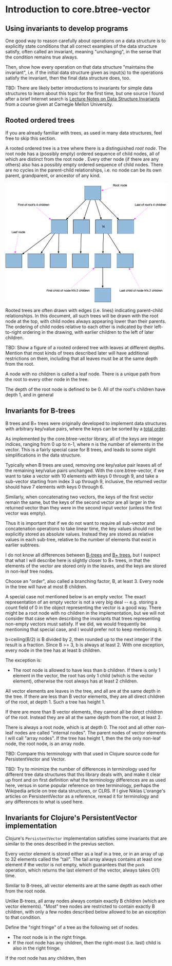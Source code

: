# Introduction to core.btree-vector


## Using invariants to develop programs

One good way to reason carefully about operations on a data structure
is to explicitly state conditions that all correct examples of the
data structure satisfy, often called an invariant, meaning
"unchanging", in the sense that the condition remains true always.

Then, show how every operation on that data structure "maintains the
invariant", i.e. if the initial data structure given as input(s) to
the operations satisfy the invariant, then the final data structure
does, too.

TBD: There are likely better introductions to invariants for simple
data structures to learn about this topic for the first time, but one
source I found after a brief Internet search is [Lecture Notes on Data
Structure
Invariants](https://www.cs.cmu.edu/~fp/courses/15122-f10/lectures/12-dsinvs.pdf)
from a course given at Carnegie Mellon University.


## Rooted ordered trees

If you are already familiar with trees, as used in many data
structures, feel free to skip this section.

A rooted ordered tree is a tree where there is a distinguished _root
node_.  The root node has a (possibly empty) ordered sequence of child
nodes, all of which are distinct from the root node .  Every other
node (if there are any others) also has a possibly empty ordered
sequence of child nodes.  There are no cycles in the parent-child
relationships, i.e. no node can be its own parent, grandparent, or
ancestor of any kind.

![Rooted ordered tree](images/rooted-ordered-tree.png?s=600)

Rooted trees are often drawn with edges (i.e. lines) indicating
parent-child relationships.  In this document, all such trees will be
drawn with the root node at the top, with child nodes always appearing
lower than their parents.  The ordering of child nodes relative to
each other is indicated by their left-to-right ordering in the
drawing, with earlier children to the left of later children.

TBD: Show a figure of a rooted ordered tree with leaves at different
depths.  Mention that most kinds of trees described later will have
additional restrictions on them, including that all leaves must be at
the same depth from the root.

A node with no children is called a leaf node.  There is a unique path
from the root to every other node in the tree.

The depth of the root node is defined to be 0.  All of the root's
children have depth 1, and in general


## Invariants for B-trees

B trees and B+ trees were originally developed to implement data
structures with arbitrary key/value pairs, where the keys can be
sorted by a [total order](https://en.wikipedia.org/wiki/Total_order).

As implemented by the core.btree-vector library, all of the keys are
integer indices, ranging from 0 up to n-1, where n is the number of
elements in the vector.  This is a fairly special case for B trees,
and leads to some slight simplifications in the data structure.

Typically when B trees are used, removing one key/value pair leaves
all of the remaining key/value pairs unchanged.  With the
core.btree-vector, if we want to take a vector with 10 elements with
keys 0 through 9, and take a sub-vector starting from index 3 up
through 9, inclusive, the returned vector should have 7 elements with
keys 0 through 6.

Similarly, when concatenating two vectors, the keys of the first
vector remain the same, but the keys of the second vector are all
larger in the returned vector than they were in the second input
vector (unless the first vector was empty).

Thus it is important that if we do not want to require all sub-vector
and concatenation operations to take linear time, the key values
should not be explicitly stored as absolute values.  Instead they are
stored as relative values in each sub-tree, relative to the number of
elements that exist in earlier subtrees.

I do not know all differences between
[B-trees](https://en.wikipedia.org/wiki/B-tree) and [B+
trees](https://en.wikipedia.org/wiki/B%2B_tree), but I suspect that
what I will describe here is slightly closer to B+ trees, in that the
elements of the vector are stored only in the leaves, and the keys are
stored in non-leaf tree nodes.

Choose an "order", also called a branching factor, B, at least 3.
Every node in the tree will have at most B children.

A special case not mentioned below is an empty vector.  The exact
representation of an empty vector is not a very big deal -- e.g.
storing a count field of 0 in the object representing the vector is a
good way.  There might be a root node with no children in the
implementation, but we will not consider that case when describing the
invariants that trees representing non-empty vectors must satisfy.  If
we did, we would frequently be mentioning that special case, and I
would prefer not to keep mentioning it.

b=ceiling(B/2) is B divided by 2, then rounded up to the next integer
if the result is a fraction.  Since B >= 3, b is always at least 2.
With one exception, every node in the tree has at least b children.

The exception is:

+ The root node is allowed to have less than b children.  If there is
  only 1 element in the vector, the root has only 1 child (which is
  the vector element), otherwise the root always has at least 2
  children.

All vector elements are leaves in the tree, and all are at the same
depth in the tree.  If there are less than B vector elements, they are
all direct children of the root, at depth 1.  Such a tree has height
1.

If there are more than B vector elements, they cannot all be direct
children of the root.  Instead they are all at the same depth from the
root, at least 2.

There is always a root node, which is at depth 0.  The root and all
other non-leaf nodes are called "internal nodes".  The parent nodes of
vector elements I will call "array nodes".  If the tree has height 1,
then the the only non-leaf node, the root node, is an array node.

TBD: Compare this terminology with that used in Clojure source code
for PersistentVector and Vector.

TBD: Try to minimize the number of differences in terminology used for
different tree data structures that this library deals with, and make
it clear up front and on first definition what the terminology
differences are as used here, versus in some popular reference on tree
terminology, perhaps the Wikipedia article on tree data structures, or
CLRS.  If I give Niklas L'orange's articles on PersistentVector as a
reference, reread it for terminology and any differences to what is
used here.


## Invariants for Clojure's PersistentVector implementation

Clojure's `PersistentVector` implementation satisfies some invariants
that are similar to the ones described in the previus section.

Every vector element is stored either as a leaf in a tree, or in an
array of up to 32 elements called the "tail".  The tail array always
contains at least one element if the vector is not empty, which
guarantees that the `peek` operation, which returns the last element
of the vector, always takes O(1) time.

Similar to B-trees, all vector elements are at the same depth as each
other from the root node.

Unlike B-trees, all array nodes always contain exactly B children
(which are vector elements).  "Most" tree nodes are restricted to
contain exactly B children, with only a few nodes described below
allowed to be an exception to that condition.

Define the "right fringe" of a tree as the following set of nodes.

+ The root node is in the right fringe.
+ If the root node has any children, then the right-most (i.e. last)
  child is also in the right fringe.

If the root node has any children, then 
